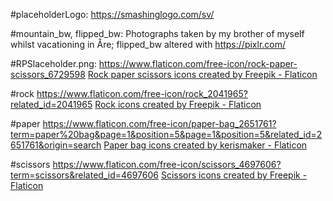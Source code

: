 #placeholderLogo: 
    https://smashinglogo.com/sv/

#mountain_bw, flipped_bw:
    Photographs taken by my brother of myself whilst vacationing in Åre; flipped_bw altered with https://pixlr.com/

#RPSlaceholder.png:
    https://www.flaticon.com/free-icon/rock-paper-scissors_6729598
    <a href="https://www.flaticon.com/free-icons/rock-paper-scissors" title="rock paper scissors icons">Rock paper scissors icons created by Freepik - Flaticon</a>

#rock
    https://www.flaticon.com/free-icon/rock_2041965?related_id=2041965
    <a href="https://www.flaticon.com/free-icons/rock" title="rock icons">Rock icons created by Freepik - Flaticon</a>

#paper
    https://www.flaticon.com/free-icon/paper-bag_2651761?term=paper%20bag&page=1&position=5&page=1&position=5&related_id=2651761&origin=search
    <a href="https://www.flaticon.com/free-icons/paper-bag" title="paper bag icons">Paper bag icons created by kerismaker - Flaticon</a>

#scissors
    https://www.flaticon.com/free-icon/scissors_4697606?term=scissors&related_id=4697606
    <a href="https://www.flaticon.com/free-icons/scissors" title="scissors icons">Scissors icons created by Freepik - Flaticon</a>